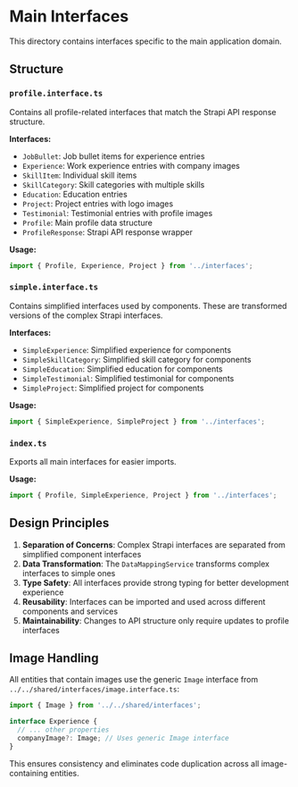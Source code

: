 # Main Interfaces

This directory contains interfaces specific to the main application domain.

## Structure

### `profile.interface.ts`
Contains all profile-related interfaces that match the Strapi API response structure.

**Interfaces:**
- `JobBullet`: Job bullet items for experience entries
- `Experience`: Work experience entries with company images
- `SkillItem`: Individual skill items
- `SkillCategory`: Skill categories with multiple skills
- `Education`: Education entries
- `Project`: Project entries with logo images
- `Testimonial`: Testimonial entries with profile images
- `Profile`: Main profile data structure
- `ProfileResponse`: Strapi API response wrapper

**Usage:**
```typescript
import { Profile, Experience, Project } from '../interfaces';
```

### `simple.interface.ts`
Contains simplified interfaces used by components. These are transformed versions of the complex Strapi interfaces.

**Interfaces:**
- `SimpleExperience`: Simplified experience for components
- `SimpleSkillCategory`: Simplified skill category for components
- `SimpleEducation`: Simplified education for components
- `SimpleTestimonial`: Simplified testimonial for components
- `SimpleProject`: Simplified project for components

**Usage:**
```typescript
import { SimpleExperience, SimpleProject } from '../interfaces';
```

### `index.ts`
Exports all main interfaces for easier imports.

**Usage:**
```typescript
import { Profile, SimpleExperience, Project } from '../interfaces';
```

## Design Principles

1. **Separation of Concerns**: Complex Strapi interfaces are separated from simplified component interfaces
2. **Data Transformation**: The `DataMappingService` transforms complex interfaces to simple ones
3. **Type Safety**: All interfaces provide strong typing for better development experience
4. **Reusability**: Interfaces can be imported and used across different components and services
5. **Maintainability**: Changes to API structure only require updates to profile interfaces

## Image Handling

All entities that contain images use the generic `Image` interface from `../../shared/interfaces/image.interface.ts`:

```typescript
import { Image } from '../../shared/interfaces';

interface Experience {
  // ... other properties
  companyImage?: Image; // Uses generic Image interface
}
```

This ensures consistency and eliminates code duplication across all image-containing entities. 